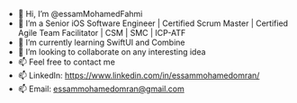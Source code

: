- 👋 Hi, I’m @essamMohamedFahmi
- 👀 I’m a Senior iOS Software Engineer | Certified Scrum Master | Certified Agile Team Facilitator | CSM | SMC | ICP-ATF
- 🌱 I’m currently learning SwiftUI and Combine
- 💞️ I’m looking to collaborate on any interesting idea
- 📫 Feel free to contact me 
- 📫 LinkedIn: https://www.linkedin.com/in/essammohamedomran/
- 📫 Email: essammohamedomran@gmail.com

<!---
essamMohamedFahmi/essamMohamedFahmi is a ✨ special ✨ repository because its `README.md` (this file) appears on your GitHub profile.
You can click the Preview link to take a look at your changes.
--->
